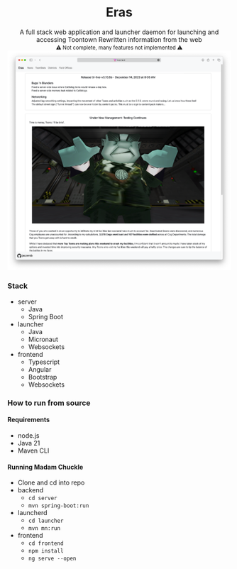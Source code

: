 <div align="center">
    <h1>Eras</h1>
    A full stack web application and launcher daemon for launching and accessing Toontown Rewritten information from the web<br>
    <small> ⚠️ Not complete, many features not implemented ⚠️</small>
    <img src="./assets/webpage.png" alt="webpage">
</div>

### Stack
<ul>
    <li>server
        <ul>
            <li>Java</li>
            <li>Spring Boot</li>
        </ul>
    </li>
    <li>launcher
        <ul>
            <li>Java</li>
            <li>Micronaut</li>
            <li>Websockets</li>
        </ul>
    </li>
    <li>frontend
        <ul>
            <li>Typescript</li>
            <li>Angular</li>
            <li>Bootstrap</li>
            <li>Websockets</li>
        </ul>
    </li>
</ul>



### How to run from source
#### Requirements
<ul>
    <li>node.js</li>
    <li>Java 21</li>
    <li>Maven CLI</li>
</ul>

#### Running Madam Chuckle
<ul>
    <li>Clone and cd into repo</li>
    <li>backend
        <ul>
            <li><code>cd server</code></li>
            <li><code>mvn spring-boot:run</code></li>
        </ul>
    </li>
    <li>launcherd
        <ul>
            <li><code>cd launcher</code></li>
            <li><code>mvn mn:run</code></li>
        </ul>
    </li>
    <li>frontend
        <ul>
            <li><code>cd frontend</code></li>
            <li><code>npm install</code></li>
            <li><code>ng serve --open</code></li>
        </ul>
    </li>
</ul>
